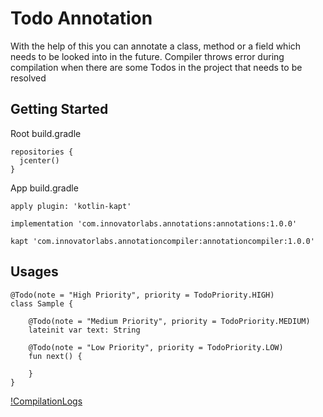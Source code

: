 # Todo Annotation
With the help of this you can annotate a class, method or a field which needs to be looked into in the future.
Compiler throws error during compilation when there are some Todos in the project that needs to be resolved

## Getting Started
Root build.gradle
```
repositories {
  jcenter()
}
```
App build.gradle
```
apply plugin: 'kotlin-kapt'

implementation 'com.innovatorlabs.annotations:annotations:1.0.0'

kapt 'com.innovatorlabs.annotationcompiler:annotationcompiler:1.0.0'
```

## Usages
```
@Todo(note = "High Priority", priority = TodoPriority.HIGH)
class Sample {

    @Todo(note = "Medium Priority", priority = TodoPriority.MEDIUM)
    lateinit var text: String

    @Todo(note = "Low Priority", priority = TodoPriority.LOW)
    fun next() {

    }
}

```
[!CompilationLogs](art/logs.png)


